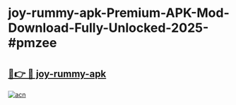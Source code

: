 # joy-rummy-apk-Premium-APK-Mod-Download-Fully-Unlocked-2025-#pmzee

# <h2><a href="https://bedroomkl.my?title=joy-rummy-apk&ref=1AP">🔗👉 🔴 joy-rummy-apk</a></h2>

[![acn](https://github.com/user-attachments/assets/0f9c940e-d8b0-45ae-aac7-cd30a18b3e1c)](https://bedroomkl.my?title=joy-rummy-apk&ref=1AP)


